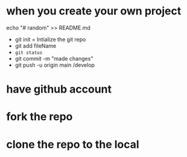 # when you create your own project

echo "# random" >> README.md

* git init = Intialize the git repo
* git add fileName 
* `git status`
*  git commit -m "made changes"
* git push -u origin main /develop



# have github account 
# fork the repo 
# clone the repo to the local 
# 

